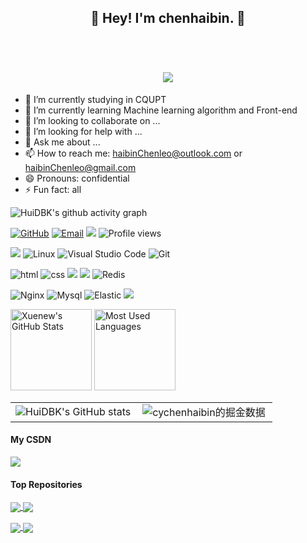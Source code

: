 <h2 align="center">👋 Hey! I'm chenhaibin. 🐘</h2>
<br />
<h1 align="center">
	<a href="https://sunguoqi.com/">
		<img src="https://readme-typing-svg.herokuapp.com/?lines=console.log(%22Hello%2C%20World!%22);小陈同学祝你今天愉快!&center=true&size=27">
	</a>
</h1>


- 🔭 I’m currently studying in CQUPT 
- 🌱 I’m currently learning Machine learning algorithm and Front-end
- 👯 I’m looking to collaborate on ...
- 🤔 I’m looking for help with ...
- 💬 Ask me about ...
- 📫 How to reach me: haibinChenleo@outlook.com or haibinChenleo@gmail.com
- 😄 Pronouns: confidential
- ⚡ Fun fact: all


![HuiDBK's github activity graph](https://https://github.com/cychenhaibin/cychenhaibin/tree/output/github-contribution-grid-snake.svg)


[![GitHub](https://img.shields.io/badge/GitHub-181717?style=flat-square&logo=github&logoColor=white)](https://github.com/cychenhaibin)
[![Email](https://img.shields.io/badge/QQEmail-ea4335?style=flat-square&logo=Mail.Ru)](3242477764@qq.com)
[![](https://img.shields.io/badge/CSDN-我就告诉过你我会飞-blue.svg)](https://blog.csdn.net/m0_73592256)
![Profile views](https://views.whatilearened.today/views/github/Xuenew/views.svg)


![](https://img.shields.io/badge/ubuntu-20.04-<COLOR>.svg)
![Linux](https://img.shields.io/badge/-Linux-FCC624?style=flat-square&logo=linux&logoColor=black)
![Visual Studio Code](https://img.shields.io/badge/-Visual%20Studio%20Code-007acc?style=flat-square&logo=Visual%20Studio%20Code)
![Git](https://img.shields.io/badge/-Git-f05032?style=flat-square&logo=Git&logoColor=white)

![html](https://img.shields.io/badge/-html-E34F26?style=flat-square&logo=html5&logoColor=white)
![css](https://img.shields.io/badge/-css-1572B6?style=flat-square&logo=css3)
![](https://img.shields.io/badge/JavaScript-red?style=flat-square&logo=javascript) 
![](https://img.shields.io/badge/Vue.js-black?style=flat-square&logo=vue.js)
![Redis](https://img.shields.io/badge/Redis-DC382D?style=flat-square&logo=redis&logoColor=white)

![Nginx](https://img.shields.io/badge/-Nginx-269539?style=flat-square&logo=Nginx)
![Mysql](https://img.shields.io/badge/MySQL-blue?style=flat-square&logo=mysql&logoColor=black)
![Elastic](https://img.shields.io/badge/Elasticsearch-FEC514?style=flat-square&logo=Elastic&logoColor=white)
![](https://img.shields.io/badge/Cocos%20creator-blue.svg)

<img height="130px" src="https://github-readme-stats.vercel.app/api?username=Xuenew&hide_title=true&show_icons=true&hide=issues&include_all_commits=true&count_private=true&theme=graywhite&hide_border=true&bg_color=45,ff7979,ffd479,fffc79,73fa79" alt="Xuenew's GitHub Stats"> <img height="130px" src="https://github-readme-stats.vercel.app/api/top-langs?username=Xuenew&hide_title=true&layout=compact&theme=graywhite&hide_border=true&bg_color=45,fffc79,73fa79,75f0db" alt="Most Used Languages">





<table border=0>
  <tr>
    <td><img src="https://github-readme-stats.vercel.app/api?username=huidbk&show_icons=true&count_private=true&theme=vue-light&hide_border=true" alt="HuiDBK's GitHub stats" style="zoom:100%;" align="left"/></td>
    <td><img src="https://4sdvg7tqbv.us.aircode.run/juejin?uid=336888011687869&hide_border=true" alt="cychenhaibin的掘金数据" style="zoom:100%;" align="left"/></td>
  </tr>
</table>

#### My CSDN
<div align="left">
	<img src="https://stats.justsong.cn/api/csdn?id=m0_73592256">
</div>                      


#### Top Repositories


<a href="https://github.com/cychenhaibin/K-means-Algorithm">
  <img align="center" src="https://github-readme-stats.vercel.app/api/pin/?username=cychenhaibin&repo=K-means-Algorithm&theme=buefy" />
</a>
<a href="https://github.com/cychenhaibin/Shop_Vue">
  <img align="center" src="https://github-readme-stats.vercel.app/api/pin/?username=cychenhaibin&repo=Shop_Vue&theme=buefy" />
</a>

<p>
  <a href="https://github.com/cychenhaibin/K-means-Algorithm">
        <img align="center" src="https://github-readme-stats.vercel.app/api/pin/?username=huidbk&K-means-Algorithm&theme=vue-light" />
  </a>
   <a href="https://github.com/cychenhaibin/Shop_Vue">
        <img align="center" src="https://github-readme-stats.vercel.app/api/pin/?username=huidbk&Shop_Vue&theme=vue-light" />
  </a>
</p>

                        









